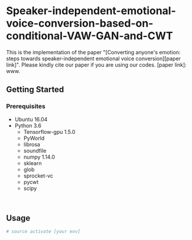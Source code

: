 # Speaker-independent-emotional-voice-conversion-based-on-conditional-VAW-GAN-and-CWT

This is the implementation of the paper "[Converting anyone's emotion: steps towards speaker-independent emotional voice conversion][paper link]". Please kindly cite our paper if you are using our codes.
[paper link]: www.

## Getting Started

### Prerequisites

- Ubuntu 16.04  
- Python 3.6 
  - Tensorflow-gpu 1.5.0
  - PyWorld
  - librosa
  - soundfile
  - numpy 1.14.0
  - sklearn
  - glob
  - sprocket-vc
  - pycwt
  - scipy
<br/>

## Usage
```bash
# source activate [your env]
```


